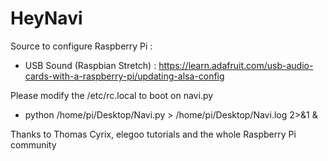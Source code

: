 # HeyNavi

Source to configure Raspberry Pi :
- USB Sound (Raspbian Stretch) : https://learn.adafruit.com/usb-audio-cards-with-a-raspberry-pi/updating-alsa-config

Please modify the /etc/rc.local to boot on navi.py
- python /home/pi/Desktop/Navi.py > /home/pi/Desktop/Navi.log 2>&1 & 

Thanks to Thomas Cyrix, elegoo tutorials and the whole Raspberry Pi community
